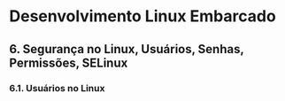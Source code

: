 # Desenvolvimento Linux Embarcado

## 6. Segurança no Linux, Usuários, Senhas, Permissões, SELinux

### 6.1. Usuários no Linux
